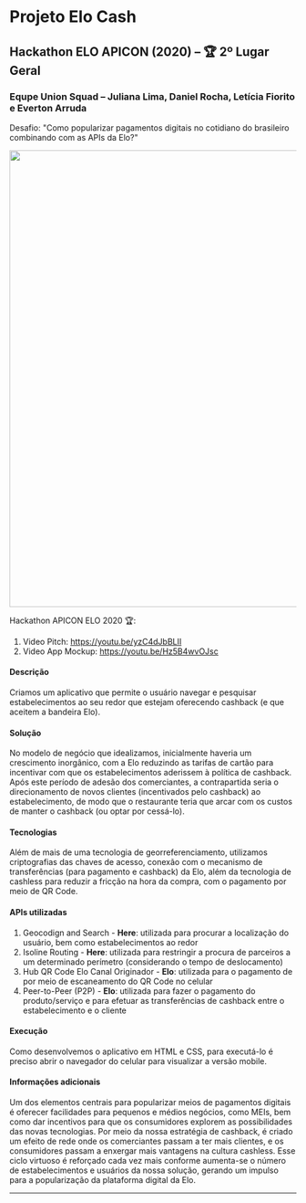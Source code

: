 # Projeto Elo Cash
## Hackathon ELO APICON (2020) – 🏆 2º Lugar Geral
### Equpe Union Squad – Juliana Lima, Daniel Rocha, Letícia Fiorito e Everton Arruda
Desafio: "Como popularizar pagamentos digitais no cotidiano do brasileiro combinando com as APIs da Elo?"

<img src="https://github.com/danielnrocha/hackathon-apicon-2020-union-squad/blob/main/BrandEloCash.png" width="800">

Hackathon APICON ELO 2020 🏆:
1. Video Pitch: https://youtu.be/yzC4dJbBLII
2. Video App Mockup: https://youtu.be/Hz5B4wvOJsc

#### **Descrição**

Criamos um aplicativo que permite o usuário navegar e pesquisar estabelecimentos ao seu redor que estejam oferecendo cashback (e que aceitem a bandeira Elo).

#### **Solução**

No modelo de negócio que idealizamos, inicialmente haveria um crescimento inorgânico, com a Elo reduzindo as tarifas de cartão para incentivar com que os estabelecimentos aderissem à política de cashback. Após este período de adesão dos comerciantes, a contrapartida seria o direcionamento de novos clientes (incentivados pelo cashback) ao estabelecimento, de modo que o restaurante teria que arcar com os custos de manter o cashback (ou optar por cessá-lo).

#### **Tecnologias**

Além de mais de uma tecnologia de georreferenciamento, utilizamos criptografias das chaves de acesso, conexão com o mecanismo de transferências (para pagamento e cashback) da Elo, além da tecnologia de cashless para reduzir a fricção na hora da compra, com o pagamento por meio de QR Code.

#### **APIs utilizadas**

1. Geocodign and Search - **Here**: utilizada para procurar a localização do usuário, bem como estabelecimentos ao redor
2. Isoline Routing - **Here**: utilizada para restringir a procura de parceiros a um determinado perímetro (considerando o tempo de deslocamento)
3. Hub QR Code Elo Canal Originador - **Elo**: utilizada para o pagamento de por meio de escaneamento do QR Code no celular
4. Peer-to-Peer (P2P) - **Elo**: utilizada para fazer o pagamento do produto/serviço e para efetuar as transferências de cashback entre o estabelecimento e o cliente

#### **Execução**

Como desenvolvemos o aplicativo em HTML e CSS, para executá-lo é preciso abrir o navegador do celular para visualizar a versão mobile.

#### **Informações adicionais**

Um dos elementos centrais para popularizar meios de pagamentos digitais é oferecer facilidades para pequenos e médios negócios, como MEIs, bem como dar incentivos para que os consumidores explorem as possibilidades das novas tecnologias. Por meio da nossa estratégia de cashback, é criado um efeito de rede onde os comerciantes passam a ter mais clientes, e os consumidores passam a enxergar mais vantagens na cultura cashless. Esse ciclo virtuoso é reforçado cada vez mais conforme aumenta-se o número de estabelecimentos e usuários da nossa solução, gerando um impulso para a popularização da plataforma digital da Elo.

----------
